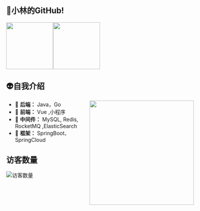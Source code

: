 ##  🤯小林的GitHub!

<img align="" height="126px" src="https://github-readme-stats.vercel.app/api?username=linqiwanglqw&hide_title=true&hide_border=true&show_icons=true&include_all_commits=true&line_height=21&bg_color=0,D36A53,834E86&text_color=FFFFFF&icon_color=FFFFFF&locale=cn" /><img align="" height="126px" src="https://github-readme-stats.vercel.app/api/top-langs/?username=linqiwanglqw&hide_title=true&hide_border=true&layout=compact&bg_color=0,834E86,1E90FF&icon_color=FFFFFF&text_color=FFFFFF&locale=cn" />


##  👽自我介绍

<a href="https://goog.tech"><img align='right' src='https://media.giphy.com/media/d1DVd87uM1xJip8gUv/giphy.gif' width='280'></a>

- 👋 **后端：**    Java，Go
- 👀 **前端：**  Vue ,小程序
- 🌱 **中间件：** MySQL, Redis, RocketMQ ,ElasticSearch
- 💞️ **框架：** SpringBoot、SpringCloud
<!-- - 📫 How to reach me ... -->

## 访客数量  

<img align='center' src="https://profile-counter.glitch.me/wxyShine/count.svg" alt="访客数量"/>

<!---
linqiwanglqw/linqiwanglqw is a ✨ special ✨ repository because its `README.md` (this file) appears on your GitHub profile.
You can click the Preview link to take a look at your changes.
--->


